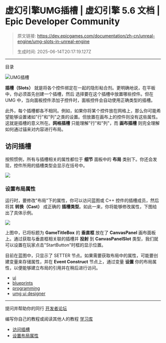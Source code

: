 # 虚幻引擎UMG插槽 | 虚幻引擎 5.6 文档 | Epic Developer Community

> 原文链接: https://dev.epicgames.com/documentation/zh-cn/unreal-engine/umg-slots-in-unreal-engine
> 
> 生成时间: 2025-06-14T20:17:19.127Z

---

目录

![UMG插槽](https://dev.epicgames.com/community/api/documentation/image/4960ac3a-c120-4615-9e0c-5c8ede6535f6?resizing_type=fill&width=1920&height=335)

**插槽（Slots）** 就是将各个控件绑定在一起的隐形粘合剂。更明确地说，在平板中，你必须首先创建一个插槽，然后 选择要在这个插槽中放置哪些控件。但在 UMG 中，当向面板控件添加子控件时，面板控件会自动使用正确类型的插槽。

此外，每个插槽都各不相同。例如，如果你将某个控件放在网格上，那么你可能希望能够设置诸如"行"和"列"之类的设置。但放置在画布上的控件则没有这些属性。这就是插槽的意义所在。**网格插槽** 只能理解"行"和"列"，而 **画布插槽** 则完全理解如何通过锚来对内容进行布局。

## 访问插槽

按照惯例，所有与插槽相关的属性都位于 **细节** 面板中的 **布局** 类别下。你还会发现，控件所用的插槽类型会显示在括号中。

![](https://d1iv7db44yhgxn.cloudfront.net/documentation/images/6a201fa3-babc-4b37-9c8c-0bd6bd2eaf62/slotlayout.png)

### 设置布局属性

运行时，要修改"布局"下的属性，你可以访问蓝图或 C++ 控件的插槽成员，然后将其 **转换（Cast）** 成正确的 **插槽类型**。如此一来，你将能够修改属性，下图给出了具体示例。

![](https://d1iv7db44yhgxn.cloudfront.net/documentation/images/742c4eb7-d21f-436e-96ab-db0431c2fc8d/slotcast.png)

上图中，已将标题为 **GameTitleBox** 的 **垂直框** 放在了 **CanvasPanel** 画布面板上。通过获取与垂直框相关联的插槽并 **投射** 到 **CanvasPanelSlot** 类型，我们就可以设置在玩家点击"StartButton"时框的显示位置。

目前在蓝图中，只显示了 SETTER 节点。如果需要获取布局中的属性，可能要创建变量来存储属性，并在 **Event Construct** 节点上，通过变量 **设置** 你的布局属性，以便能够建立布局的引用并在稍后进行访问。

-   [ui](https://dev.epicgames.com/community/search?query=ui)
-   [blueprints](https://dev.epicgames.com/community/search?query=blueprints)
-   [programming](https://dev.epicgames.com/community/search?query=programming)
-   [umg ui designer](https://dev.epicgames.com/community/search?query=umg%20ui%20designer)

* * *

提问并帮助你的同行 [开发者论坛](https://forums.unrealengine.com/categories?tag=unreal-engine)

编写你自己的教程或阅读其他人的教程 [学习库](https://dev.epicgames.com/community/unreal-engine/learning)

-   [访问插槽](/documentation/zh-cn/unreal-engine/umg-slots-in-unreal-engine#%E8%AE%BF%E9%97%AE%E6%8F%92%E6%A7%BD)
-   [设置布局属性](/documentation/zh-cn/unreal-engine/umg-slots-in-unreal-engine#%E8%AE%BE%E7%BD%AE%E5%B8%83%E5%B1%80%E5%B1%9E%E6%80%A7)